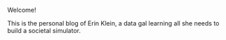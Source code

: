 Welcome!

This is the personal blog of Erin Klein, a data gal learning all she needs to build a societal simulator.
